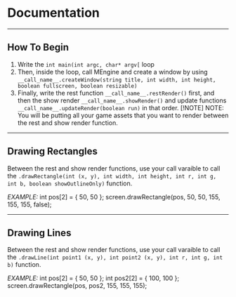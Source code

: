 # Documentation
______________________________________________
## How To Begin
1. Write the `int main(int argc, char* argv[` loop
2. Then, inside the loop, call MEngine and create a window by using `__call_name__.createWindow(string title, int width, int height, boolean fullscreen, boolean resizable)`
3. Finally, write the rest function `__call_name__.restRender()` first, and then the show render `__call_name__.showRender()` and update functions `__call_name__.updateRender(boolean run)` in that order.
[!NOTE]
NOTE: You will be putting all your game assets that you want to render between the rest and show render function.
______________________________________________
## Drawing Rectangles
Between the rest and show render functions, use your call varaible to call the `.drawRectangle(int (x, y), int width, int height, int r, int g, int b, boolean showOutlineOnly)` function.

*EXAMPLE:*
int pos[2] = { 50, 50 };
screen.drawRectangle(pos, 50, 50, 155, 155, 155, false);
______________________________________________
## Drawing Lines
Between the rest and show render functions, use your call varaible to call the `.drawLine(int point1 (x, y), int point2 (x, y), int r, int g, int b)` function.

*EXAMPLE:*
int pos[2] = { 50, 50 };
int pos2[2] = { 100, 100 };
screen.drawRectangle(pos, pos2, 155, 155, 155);
